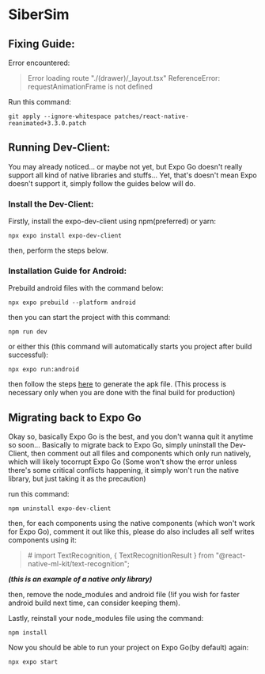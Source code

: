 # SiberSim

## Fixing Guide:

Error encountered:

> Error loading route "./(drawer)/\_layout.tsx" ReferenceError: requestAnimationFrame is not defined

Run this command:

    git apply --ignore-whitespace patches/react-native-reanimated+3.3.0.patch

## Running Dev-Client:

You may already noticed... or maybe not yet, but Expo Go doesn't really support all kind of native libraries and stuffs...
Yet, that's doesn't mean Expo doesn't support it, simply follow the guides below will do.

### Install the Dev-Client:

Firstly, install the expo-dev-client using npm(preferred) or yarn:

    npx expo install expo-dev-client

then, perform the steps below.

### Installation Guide for Android:

Prebuild android files with the command below:

    npx expo prebuild --platform android

then you can start the project with this command:

    npm run dev

or either this (this command will automatically starts you project after build successful):

    npx expo run:android

then follow the steps [here](https://www.geeksforgeeks.org/methods-of-generating-apk-of-android-application/) to generate the apk file.
(This process is necessary only when you are done with the final build for production)

## Migrating back to Expo Go

Okay so, basically Expo Go is the best, and you don't wanna quit it anytime so soon...
Basically to migrate back to Expo Go, simply uninstall the Dev-Client, then comment out all files and components which only run natively, which will likely tocorrupt Expo Go (Some won't show the error unless there's some critical conflicts happening, it simply won't run the native library, but just taking it as the precaution)

run this command:

    npm uninstall expo-dev-client

then, for each components using the native components (which won't work for Expo Go), comment it out like this, please do also includes all self writes components using it:

> \# import TextRecognition, { TextRecognitionResult } from "@react-native-ml-kit/text-recognition";

**_(this is an example of a native only library)_**

then, remove the node_modules and android file (!if you wish for faster android build next time, can consider keeping them).

Lastly, reinstall your node_modules file using the command:

    npm install

Now you should be able to run your project on Expo Go(by default) again:

    npx expo start
